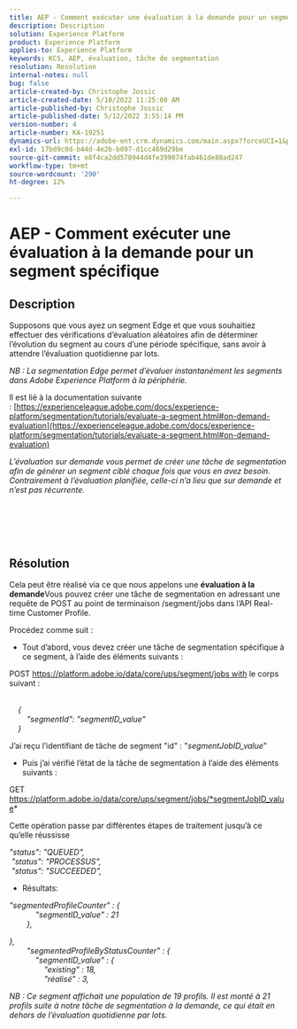 ```yaml
---
title: AEP - Comment exécuter une évaluation à la demande pour un segment spécifique
description: Description
solution: Experience Platform
product: Experience Platform
applies-to: Experience Platform
keywords: KCS, AEP, évaluation, tâche de segmentation
resolution: Resolution
internal-notes: null
bug: false
article-created-by: Christophe Jossic
article-created-date: 5/10/2022 11:25:00 AM
article-published-by: Christophe Jossic
article-published-date: 5/12/2022 3:55:14 PM
version-number: 4
article-number: KA-19251
dynamics-url: https://adobe-ent.crm.dynamics.com/main.aspx?forceUCI=1&pagetype=entityrecord&etn=knowledgearticle&id=e9b791cf-53d0-ec11-a7b5-00224809c101
exl-id: 17bd9c0d-b44d-4e2b-b097-d1cc469d29be
source-git-commit: e8f4ca2dd578944d4fe399074fab461de88ad247
workflow-type: tm+mt
source-wordcount: '290'
ht-degree: 12%

---
```


# AEP - Comment exécuter une évaluation à la demande pour un segment spécifique

## Description


Supposons que vous ayez un segment Edge et que vous souhaitiez effectuer des vérifications d’évaluation aléatoires afin de déterminer l’évolution du segment au cours d’une période spécifique, sans avoir à attendre l’évaluation quotidienne par lots.

*NB : La segmentation Edge permet d’évaluer instantanément les segments dans Adobe Experience Platform à la périphérie.*



Il est lié à la documentation suivante : [https://experienceleague.adobe.com/docs/experience-platform/segmentation/tutorials/evaluate-a-segment.html#on-demand-evaluation](https://experienceleague.adobe.com/docs/experience-platform/segmentation/tutorials/evaluate-a-segment.html#on-demand-evaluation)

*L’évaluation sur demande vous permet de créer une tâche de segmentation afin de générer un segment ciblé chaque fois que vous en avez besoin. Contrairement à l’évaluation planifiée, celle-ci n’a lieu que sur demande et n’est pas récurrente.*




<br><br> <br><br>

## Résolution


Cela peut être réalisé via ce que nous appelons une <b>évaluation à la demande</b>Vous pouvez créer une tâche de segmentation en adressant une requête de POST au point de terminaison /segment/jobs dans l’API Real-time Customer Profile.



Procédez comme suit :



- Tout d’abord, vous devez créer une tâche de segmentation spécifique à ce segment, à l’aide des éléments suivants :


POST https://platform.adobe.io/data/core/ups/segment/jobs with le corps suivant :

*<br>    {
<br>        &quot;segmentId&quot;: &quot;segmentID_value&quot;
<br>    }*



J’ai reçu l’identifiant de tâche de segment &quot;id&quot; : &quot;*segmentJobID_value*&quot;



- Puis j’ai vérifié l’état de la tâche de segmentation à l’aide des éléments suivants :


GET https://platform.adobe.io/data/core/ups/segment/jobs/*segmentJobID_value*



Cette opération passe par différentes étapes de traitement jusqu’à ce qu’elle réussisse

*&quot;status&quot;: &quot;QUEUED&quot;,
<br> &quot;status&quot;: &quot;PROCESSUS&quot;,
<br> &quot;status&quot;: &quot;SUCCEEDED&quot;,*



- Résultats:


*&quot;segmentedProfileCounter&quot; : {
<br>            &quot;segmentID_value&quot; : 21
<br>        },*

*},
<br>        &quot;segmentedProfileByStatusCounter&quot; : {
<br>            &quot;segmentID_value&quot; : {
<br>                &quot;existing&quot; : 18,
<br>                &quot;réalisé&quot; : 3,<br>*



*NB : Ce segment affichait une population de 19 profils. Il est monté à 21 profils suite à notre tâche de segmentation à la demande, ce qui était en dehors de l’évaluation quotidienne par lots.*
